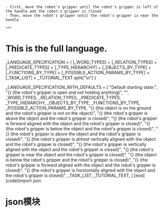 
    - First, move the robot's gripper until the robot's gripper is left of the handle and the robot's gripper is closed
    - Then, move the robot's gripper until the robot's gripper is near the handle
"""

# This is the full language.
_LANGUAGE_SPECIFICATION = (
    [_WORD_TYPES]
    + [_RELATION_TYPES]
    + [_PREDICATE_TYPES]
    + [_TYPE_HIERARCHY]
    + [_OBJECTS_BY_TYPE]
    + [_FUNCTIONS_BY_TYPE]
    + [_POSSIBLE_ACTION_PARAMS_BY_TYPE]
    + [_TASK_LIST]
    + _TUTORIAL_TEXT.split("\n")
)

_LANGUAGE_SPECIFICATION_WITH_DEFAULTS = [
    "Default starting state:",
    "{} (the robot's gripper is open and not holding anything)",
    "",
    _WORD_TYPES,
    _RELATION_TYPES,
    _PREDICATE_TYPES,
    _TYPE_HIERARCHY,
    _OBJECTS_BY_TYPE,
    _FUNCTIONS_BY_TYPE,
    _POSSIBLE_ACTION_PARAMS_BY_TYPE,
    "{} (the object is on the ground and the robot's gripper is not on the object)",
    "{} (the robot's gripper is above the object and the robot's gripper is closed)",
    "{} (the robot's gripper is forward aligned with the object and the robot's gripper is closed)",
    "{} (the robot's gripper is below the object and the robot's gripper is closed)",
    "{} (the robot's gripper is above the object and the robot's gripper is closed)",
    "{} (the robot's gripper is almost vertically aligned with the object and the robot's gripper is closed)",
    "{} (the robot's gripper is vertically aligned with the object and the robot's gripper is closed)",
    "{} (the robot's gripper is near the object and the robot's gripper is closed)",
    "{} (the object is below the robot's gripper and the robot's gripper is closed)",
    "{} (the robot's gripper is forward aligned with the object and the robot's gripper is closed)",
    "{} (the robot's gripper is horizontally aligned with the object and the robot's gripper is closed)",
    _TASK_LIST,
    _TUTORIAL_TEXT,
]
[eod] [code]import json

# json模块